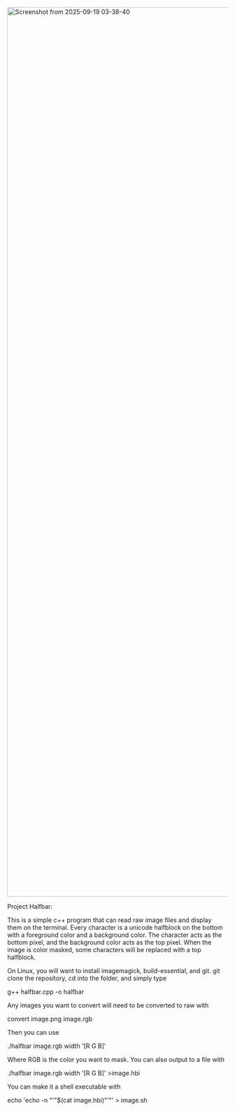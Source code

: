 <img width="3318" height="2034" alt="Screenshot from 2025-09-19 03-38-40" src="https://github.com/user-attachments/assets/0727d20c-4988-4ad2-82ad-85d89de1c56a" />

Project Halfbar:

This is a simple c++ program that can read raw image files and display them on the terminal.  Every character is a unicode halfblock on the bottom with a foreground color and a background color.  The character acts as the bottom pixel, and the background color acts as the top pixel.  When the image is color masked, some characters will be replaced with a top halfblock.

On Linux, you will want to install imagemagick, build-essential, and git.  git clone the repository, cd into the folder, and simply type

g++ halfbar.cpp -o halfbar

Any images you want to convert will need to be converted to raw with

convert image.png image.rgb

Then you can use

./halfbar image.rgb width '[R G B]'

Where RGB is the color you want to mask.
You can also output to a file with

./halfbar image.rgb width '[R G B]' >image.hbi

You can make it a shell executable with

echo 'echo -n "'"$(cat image.hbi)"'"' > image.sh
